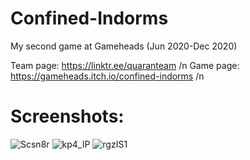 # Confined-Indorms
My second game at Gameheads (Jun 2020-Dec 2020)

Team page: https://linktr.ee/quaranteam /n
Game page: https://gameheads.itch.io/confined-indorms /n

# Screenshots:
![Scsn8r](https://github.com/user-attachments/assets/d547233c-fd17-41f8-9859-b4a182b60bc7)
![kp4_IP](https://github.com/user-attachments/assets/b5e6c147-1b1b-4172-887e-a16568d240f4)
![rgzIS1](https://github.com/user-attachments/assets/f8c55c3a-41f7-4097-9de5-4e353c1433f8)
